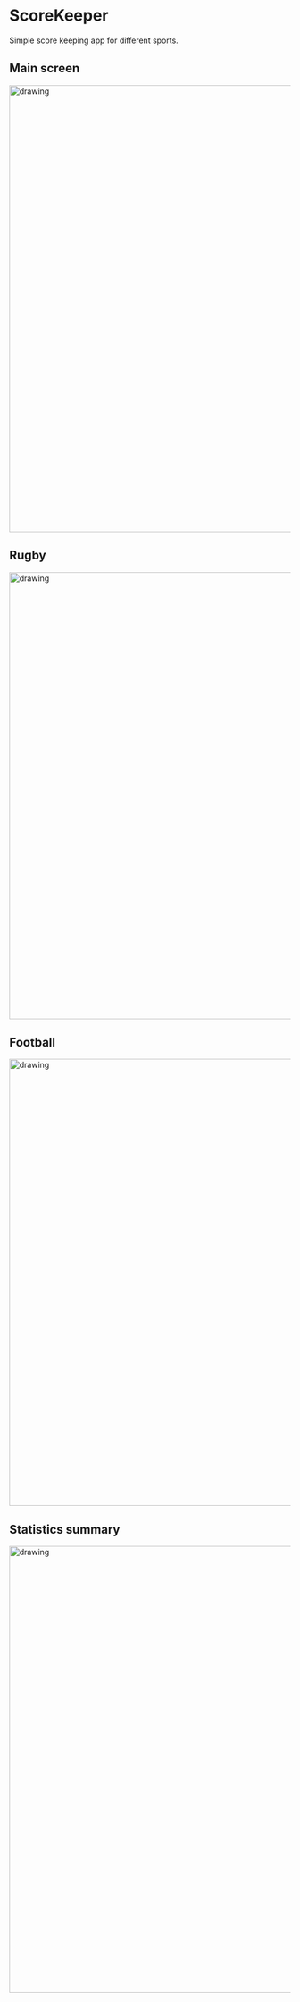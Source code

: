 # ScoreKeeper
Simple score keeping app for different sports.
## Main screen
<img 
  src="https://cdn.discordapp.com/attachments/667466573640105995/719923180680249385/Screenshot_20200609-163508.jpg"
  alt="drawing"
  width="600"
  height="800"
/>
## Rugby
<img 
  src="https://cdn.discordapp.com/attachments/667466573640105995/719923180927451256/Screenshot_20200609-163520.jpg"
  alt="drawing"
  width="600"
  height="800"
/>
## Football
<img 
  src="https://cdn.discordapp.com/attachments/667466573640105995/719923181208469524/Screenshot_20200609-163615.jpg"
  alt="drawing"
  width="600"
  height="800"
/>
## Statistics summary
<img 
  src="https://cdn.discordapp.com/attachments/667466573640105995/719923181506527292/Screenshot_20200609-163703.jpg"
  alt="drawing"
  width="600"
  height="800"
/>
